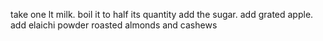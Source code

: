 take one lt milk.
boil it to half its quantity
add the sugar.
add grated apple.
add elaichi powder
roasted almonds and cashews